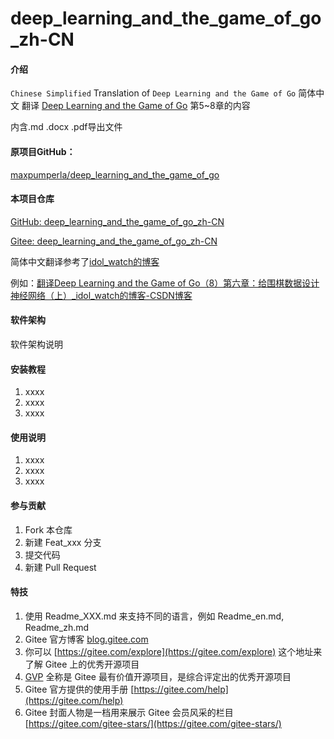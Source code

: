 # deep_learning_and_the_game_of_go_zh-CN

#### 介绍 

`Chinese Simplified` Translation of `Deep Learning and the Game of Go`   简体中文 翻译 [Deep Learning and the Game of Go](https://www.manning.com/books/deep-learning-and-the-game-of-go) 第5~8章的内容

内含.md .docx .pdf导出文件

#### 原项目GitHub：

[maxpumperla/deep_learning_and_the_game_of_go](https://github.com/maxpumperla/deep_learning_and_the_game_of_go)

#### 本项目仓库

[GitHub: deep_learning_and_the_game_of_go_zh-CN](https://github.com/b4imetu/deep_learning_and_the_game_of_go_zh-CN)

[Gitee: deep_learning_and_the_game_of_go_zh-CN](https://gitee.com/b4imetu/deep_learning_and_the_game_of_go_zh-cn)

简体中文翻译参考了[idol_watch的博客](https://blog.csdn.net/qq_41957257)

例如：[翻译Deep Learning and the Game of Go（8）第六章：给围棋数据设计神经网络（上）_idol_watch的博客-CSDN博客](https://blog.csdn.net/qq_41957257/article/details/104068407)



#### 软件架构
软件架构说明


#### 安装教程

1.  xxxx
2.  xxxx
3.  xxxx

#### 使用说明

1.  xxxx
2.  xxxx
3.  xxxx

#### 参与贡献

1.  Fork 本仓库
2.  新建 Feat_xxx 分支
3.  提交代码
4.  新建 Pull Request


#### 特技

1.  使用 Readme\_XXX.md 来支持不同的语言，例如 Readme\_en.md, Readme\_zh.md
2.  Gitee 官方博客 [blog.gitee.com](https://blog.gitee.com)
3.  你可以 [https://gitee.com/explore](https://gitee.com/explore) 这个地址来了解 Gitee 上的优秀开源项目
4.  [GVP](https://gitee.com/gvp) 全称是 Gitee 最有价值开源项目，是综合评定出的优秀开源项目
5.  Gitee 官方提供的使用手册 [https://gitee.com/help](https://gitee.com/help)
6.  Gitee 封面人物是一档用来展示 Gitee 会员风采的栏目 [https://gitee.com/gitee-stars/](https://gitee.com/gitee-stars/)
